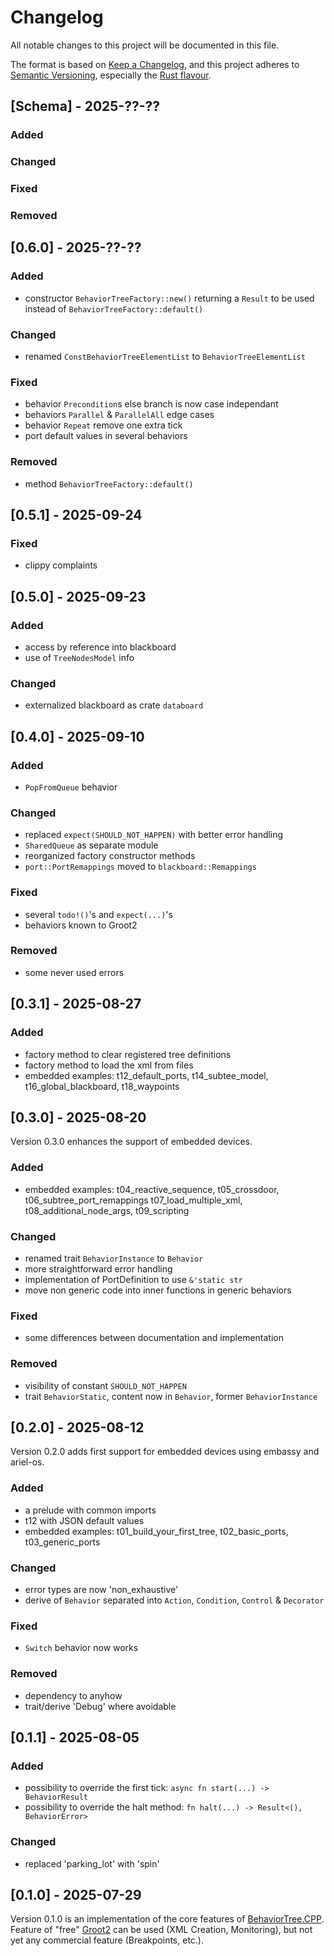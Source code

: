 # Changelog

All notable changes to this project will be documented in this file.

The format is based on [Keep a Changelog](https://keepachangelog.com/en/1.0.0/),
and this project adheres to [Semantic Versioning](https://semver.org/spec/v2.0.0.html),
especially the [Rust flavour](https://doc.rust-lang.org/cargo/reference/semver.html).

## [Schema] - 2025-??-??

### Added

### Changed

### Fixed

### Removed

## [0.6.0] - 2025-??-??

### Added
- constructor `BehaviorTreeFactory::new()` returning a `Result` to be used instead of `BehaviorTreeFactory::default()`

### Changed
- renamed `ConstBehaviorTreeElementList` to `BehaviorTreeElementList`

### Fixed
- behavior `Precondition`s else branch is now case independant
- behaviors `Parallel` & `ParallelAll` edge cases
- behavior `Repeat` remove one extra tick
- port default values in several behaviors

### Removed
- method `BehaviorTreeFactory::default()`

## [0.5.1] - 2025-09-24

### Fixed
- clippy complaints

## [0.5.0] - 2025-09-23

### Added
- access by reference into blackboard
- use of `TreeNodesModel` info

### Changed
- externalized blackboard as crate `databoard`

## [0.4.0] - 2025-09-10

### Added
- `PopFromQueue` behavior

### Changed
- replaced `expect(SHOULD_NOT_HAPPEN)` with better error handling
- `SharedQueue` as separate module
- reorganized factory constructor methods
- `port::PortRemappings` moved to `blackboard::Remappings`

### Fixed
- several `todo!()`'s and `expect(...)`'s
- behaviors known to Groot2

### Removed
- some never used errors

## [0.3.1] - 2025-08-27

### Added
- factory method to clear registered tree definitions
- factory method to load the xml from files
- embedded examples: t12_default_ports, t14_subtee_model, t16_global_blackboard, t18_waypoints

## [0.3.0] - 2025-08-20

Version 0.3.0 enhances the support of embedded devices.

### Added
- embedded examples:
  t04_reactive_sequence, t05_crossdoor, t06_subtree_port_remappings
  t07_load_multiple_xml, t08_additional_node_args, t09_scripting

### Changed
- renamed trait `BehaviorInstance` to `Behavior`
- more straightforward error handling
- implementation of PortDefinition to use `&'static str`
- move non generic code into inner functions in generic behaviors

### Fixed
- some differences between documentation and implementation

### Removed
- visibility of constant `SHOULD_NOT_HAPPEN`
- trait `BehaviorStatic`, content now in `Behavior`, former `BehaviorInstance`

## [0.2.0] - 2025-08-12

Version 0.2.0 adds first support for embedded devices using embassy and ariel-os.

### Added
- a prelude with common imports
- t12 with JSON default values
- embedded examples: t01_build_your_first_tree, t02_basic_ports, t03_generic_ports

### Changed
- error types are now 'non_exhaustive'
- derive of `Behavior` separated into `Action`, `Condition`, `Control` & `Decorator`

### Fixed
- `Switch` behavior now works

### Removed
- dependency to anyhow
- trait/derive 'Debug' where avoidable

## [0.1.1] - 2025-08-05

### Added
- possibility to override the first tick: `async fn start(...) -> BehaviorResult`
- possibility to override the halt method: `fn halt(...) -> Result<(), BehaviorError>`

### Changed
- replaced 'parking_lot' with 'spin'

## [0.1.0] - 2025-07-29

Version 0.1.0 is an implementation of the core features of [BehaviorTree.CPP](https://www.behaviortree.dev/).
Feature of "free" [Groot2](https://www.behaviortree.dev/groot) can be used (XML Creation, Monitoring), but not yet any commercial feature (Breakpoints, etc.).
